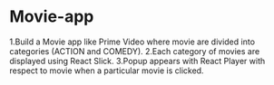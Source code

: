# Movie-app

1.Build a Movie app like Prime Video where movie are divided into categories (ACTION and COMEDY).
2.Each category of movies are displayed using React Slick.
3.Popup appears with React Player with respect to movie when a particular movie is clicked.

